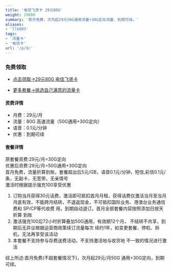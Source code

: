 ```yaml
---
title: '电信飞贤卡 29元80G'
weight: 29080
summary: '首月免费，次月起29元50G通用流量+30G定向流量，到期可续。'
aliases:
- 'llk003'
tags:
- '流量卡'
- '电信卡'
url: '/p/9/'
---
```


### 免费领取

- <span class="ext-url">[点击领取→29元80G 电信飞贤卡](https://h5.lot-ml.com/h5orderEn/index?pudID=8df77f357d127289&userid=133b6394b8178a11)</span>

- <span class="ext-url">[更多套餐→挑选自己满意的流量卡](https://h5.lot-ml.com/ProductEn/Index/133b6394b8178a11)</span>

#### 资费详情
- 月费：29元/月  
- 流量：80G 高速流量（50G通用+30G定向）  
- 语音：0.1元/分钟  
- 优惠：到期可续  


#### 套餐详情
原套餐资费:29元/月=30G定向  
优惠后资费:29元/月=50G通用+30G定向  
首月免费，流量折算到账，套餐超出后5元/GB，语音0.1元/分钟，短信,彩信0.1元/条，无副卡，无宽带，无亲情号  
激活时根据提示强充100享受优惠  

1. 订购当月获得30元话费，激活即可抵扣首月月租，获得话费仅激活当月至当月月底有效，不能跨月结转，不退返现金，不可抵扣国际业务、港澳台业务通信费和 SP/CP等代收费 用，到期自动退订。首月全部套餐内容按照添加日按天折算 到账  
2. 激活强充100后72小时折算叠加50G通用，有效期12个月， 不结转不共享，到期后无异议根据运营商政策续订流量每次 续约1年，如变更套餐、停机、拆机，无法再享受该活动  
3. 本套餐不支持参与存费送费活动，不支持激活地与收货地 不一致的情况进行激活  

综上所述:首月免费(不超套餐情况下)，次月起29元/月50G 通用+30G定向，到期可续。  
